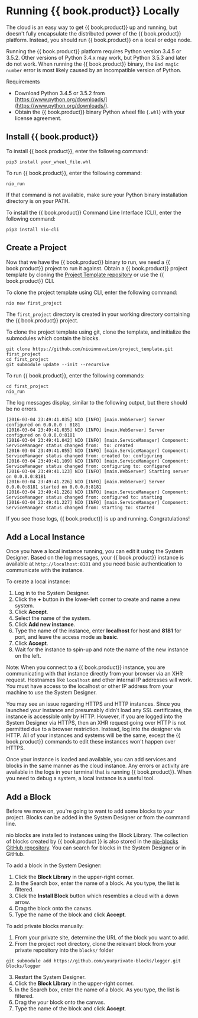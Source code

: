 # Running {{ book.product}} Locally

The cloud is an easy way to get {{ book.product}} up and running, but doesn't fully encapsulate the distributed power of the {{ book.product}} platform. Instead, you should run {{ book.product}} on a local or edge node.

Running the {{ book.product}} platform requires Python version 3.4.5 or 3.5.2. Other versions of Python 3.4.x may work, but Python 3.5.3 and later do not work. When running the {{ book.product}} binary, the `Bad magic number` error is most likely caused by an incompatible version of Python.

Requirements

* Download Python 3.4.5 or 3.5.2 from [https://www.python.org/downloads/](https://www.python.org/downloads/).
* Obtain the {{ book.product}} binary Python wheel file (`.whl`) with your license agreement.

## Install {{ book.product}}

To install {{ book.product}}, enter the following command:
```
pip3 install your_wheel_file.whl
```
To run {{ book.product}}, enter the following command:

`nio_run`

If that command is not available, make sure your Python binary installation directory is on your PATH.

To install the {{ book.product}} Command Line Interface \(CLI\), enter the following command:
```
pip3 install nio-cli
```

## Create a Project

Now that we have the {{ book.product}} binary to run, we need a {{ book.product}} project to run it against. Obtain a {{ book.product}} project template by cloning the [Project Template repository](https://github.com/nioinnovation/project_template) or  use the {{ book.product}} CLI.

To clone the project template using CLI, enter the following command:

`nio new first_project`

The `first_project` directory is created in your working directory containing the {{ book.product}} project.

To clone the project template using git, clone the template,  and initialize the submodules which contain the blocks.
```
git clone https://github.com/nioinnovation/project_template.git first_project
cd first_project
git submodule update --init --recursive
```
To run {{ book.product}}, enter the following commands:
```
cd first_project
nio_run
```
The log messages display, similar to the following output, but there should be no errors.

```
[2016-03-04 23:49:41.035] NIO [INFO] [main.WebServer] Server configured on 0.0.0.0 : 8181
[2016-03-04 23:49:41.035] NIO [INFO] [main.WebServer] Server configured on 0.0.0.0:8181
[2016-03-04 23:49:41.042] NIO [INFO] [main.ServiceManager] Component: ServiceManager status changed from:  to: created
[2016-03-04 23:49:41.055] NIO [INFO] [main.ServiceManager] Component: ServiceManager status changed from: created to: configuring
[2016-03-04 23:49:41.109] NIO [INFO] [main.ServiceManager] Component: ServiceManager status changed from: configuring to: configured
[2016-03-04 23:49:41.123] NIO [INFO] [main.WebServer] Starting server on 0.0.0.0:8181
[2016-03-04 23:49:41.226] NIO [INFO] [main.WebServer] Server 0.0.0.0:8181 started on 0.0.0.0:8181
[2016-03-04 23:49:41.226] NIO [INFO] [main.ServiceManager] Component: ServiceManager status changed from: configured to: starting
[2016-03-04 23:49:41.227] NIO [INFO] [main.ServiceManager] Component: ServiceManager status changed from: starting to: started
```

If you see those logs, {{ book.product}} is up and running. Congratulations!

## Add a Local Instance

Once you have a local instance running, you can edit it using the System Designer. Based on the log messages, your {{ book.product}} instance is available at `http://localhost:8181` and you need basic authentication to communicate with the instance.

To create a local instance:

1. Log in to the System Designer.
2. Click the **+** button in the lower-left corner to create and name a new system.
3. Click **Accept**.
4. Select the name of the system.
5. Click **Add new instance**. 
6. Type the name of the instance, enter **localhost** for host and **8181** for port, and leave the access mode as **basic**.
7. Click **Accept**.
8. Wait for the instance to spin-up and note the name of the new instance on the left.

Note: When you connect to a {{ book.product}} instance, you are communicating with that instance directly from your browser via an XHR request. Hostnames like `localhost` and other internal IP addresses will work. You must have access to the localhost or other IP address from your machine to use the System Designer. 

You may see an issue regarding HTTPS and HTTP instances. Since you launched your instance and presumably didn't load any SSL certificates, the instance is accessible only by HTTP. However, if you are logged into the System Designer via HTTPS, then an XHR request going over HTTP is not permitted due to a browser restriction. Instead, log into the designer via HTTP. All of your instances and systems will be the same, except the {{ book.product}} commands to edit these instances won't happen over HTTPS.

Once your instance is loaded and available, you can add services and blocks in the same manner as the cloud instance. Any errors or activity are available in the logs in your terminal that is running {{ book.product}}. When you need to debug a system, a local instance is a useful tool.

## Add a Block

Before we move on, you're going to want to add some blocks to your project. Blocks can be added in the System Designer or from the command line.

nio blocks are installed to instances using the Block Library. The collection of blocks created by {{ book.product }} is also stored in the [nio-blocks GitHub repository](https://github.com/nio-blocks). You can search for blocks in the System Designer or in GitHub. 

To add a block in the System Designer:

1. Click the **Block Library** in the upper-right corner.
2. In the Search box, enter the name of a block. As you type, the list is filtered.
3. Click the **Install Block** button which resembles a cloud with a down arrow.
4. Drag the block onto the canvas.
5. Type the name of the block and click **Accept**. 

To add private blocks manually:

1. From your private site, determine the URL of the block you want to add.
2. From the project root directory, clone the relevant block from your private repository into the `blocks/` folder
```
git submodule add https://github.com/yourprivate-blocks/logger.git blocks/logger
```
3. Restart the System Designer.
4. Click the **Block Library** in the upper-right corner.
5. In the Search box, enter the name of a block. As you type, the list is filtered.
6. Drag the your block onto the canvas.
7. Type the name of the block and click **Accept**. 